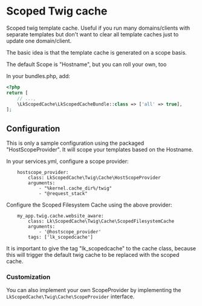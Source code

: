 # Scoped Twig cache

Scoped twig template cache. Useful if you run many domains/clients with separate templates but don't want to clear all template caches just to update one domain/client.

The basic idea is that the template cache is generated on a scope basis.

The default Scope is "Hostname", but you can roll your own, too

In your bundles.php, add:
```php
<?php
return [
    // ...,
    \LkScopedCache\LkScopedCacheBundle::class => ['all' => true],
];   
```


## Configuration

This is only a sample configuration using the packaged "HostScopeProvider". It will scope your templates based on the Hostname.

In your services.yml, configure a scope provider:

```
    hostscope_provider:
        class: LkScopedCache\Twig\Cache\HostScopeProvider
        arguments:
            - "%kernel.cache_dir%/twig"
            - "@request_stack"
```

Configure the Scoped Filesystem Cache using the above provider:

```
    my_app.twig.cache.website_aware:
        class: Lk\ScopedCache\Twig\Cache\ScopedFilesystemCache
        arguments:
            - '@hostscope_provider'
        tags: ['lk_scopedcache']
```

It is important to give the tag "lk_scopedcache" to the cache class, because this will trigger the default twig cache to be replaced with the scoped cache.


### Customization

You can also implement your own ScopeProvider by implementing the `LkScopedCache\Twig\Cache\ScopeProvider` interface.
